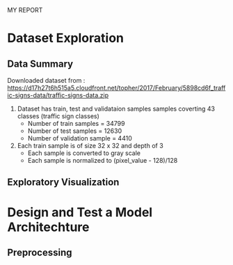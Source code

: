 MY REPORT

Dataset Exploration
===================

Data Summary
------------

Downloaded dataset from : https://d17h27t6h515a5.cloudfront.net/topher/2017/February/5898cd6f_traffic-signs-data/traffic-signs-data.zip

1. Dataset has train, test and validataion samples samples coverting 43 classes (traffic sign classes)
    - Number of train samples = 34799
    - Number of test samples = 12630
    - Number of validation sample = 4410
2. Each train sample is of size 32 x 32 and depth of 3
   - Each sample is converted to gray scale
   - Each sample is normalized to (pixel_value - 128)/128
   
Exploratory Visualization
-------------------------



Design and Test a Model Architechture
=====================================

Preprocessing
-------------




